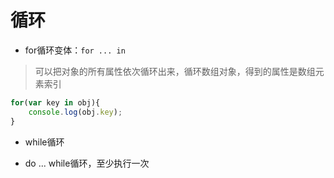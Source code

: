 # 循环

* for循环变体：`for ... in`

> 可以把对象的所有属性依次循环出来，循环数组对象，得到的属性是数组元素索引

```JavaScript
for(var key in obj){
	console.log(obj.key);
}
```

* while循环

* do ... while循环，至少执行一次